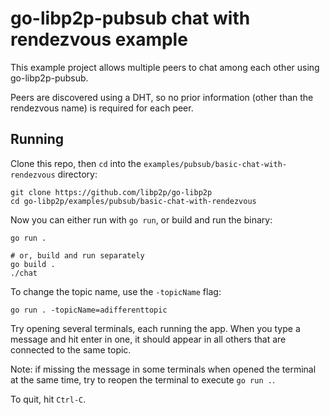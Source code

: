 # go-libp2p-pubsub chat with rendezvous example

This example project allows multiple peers to chat among each other using go-libp2p-pubsub. 

Peers are discovered using a DHT, so no prior information (other than the rendezvous name) is required for each peer.

## Running

Clone this repo, then `cd` into the `examples/pubsub/basic-chat-with-rendezvous` directory:

```shell
git clone https://github.com/libp2p/go-libp2p
cd go-libp2p/examples/pubsub/basic-chat-with-rendezvous
```

Now you can either run with `go run`, or build and run the binary:

```shell
go run .

# or, build and run separately
go build .
./chat
```

To change the topic name, use the `-topicName` flag:

```shell
go run . -topicName=adifferenttopic
```

Try opening several terminals, each running the app. When you type a message and hit enter in one, it
should appear in all others that are connected to the same topic.

Note: if missing the message in some terminals when opened the terminal at the same time, try to reopen the terminal to execute `go run .`.

To quit, hit `Ctrl-C`.

